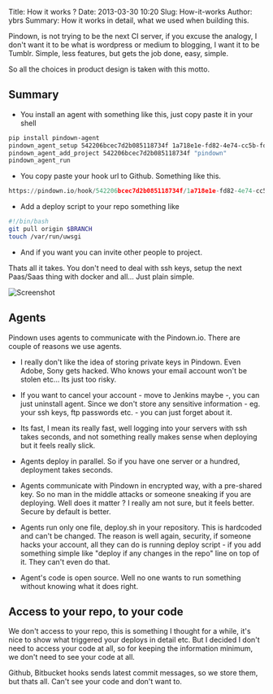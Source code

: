 Title: How it works ?
Date: 2013-03-30 10:20
Slug: How-it-works
Author: ybrs
Summary: How it works in detail, what we used when building this.

Pindown, is not trying to be the next CI server, if you excuse the analogy, I don't want it to be what is wordpress or medium to blogging, I want it to be Tumblr. Simple, less features, but gets the job done, easy, simple.

So all the choices in product design is taken with this motto.

Summary
--------

- You install an agent with something like this, just copy paste it in your shell

````bash
pip install pindown-agent
pindown_agent_setup 542206bcec7d2b085118734f 1a718e1e-fd82-4e74-cc5b-fdf5c22e7fe8
pindown_agent_add_project 542206bcec7d2b085118734f "pindown"
pindown_agent_run
````

- You copy paste your hook url to Github. Something like this.

````python
https://pindown.io/hook/542206bcec7d2b085118734f/1a718e1e-fd82-4e74-cc5b-fdf5c22e7fe8
````

- Add a deploy script to your repo something like

````bash
#!/bin/bash
git pull origin $BRANCH
touch /var/run/uwsgi
````

- And if you want you can invite other people to project.

Thats all it takes. You don't need to deal with ssh keys, setup the next Paas/Saas thing with docker and all... Just plain simple.

![Screenshot]({filename}/images/pindown-blog-scr.png)



Agents
-------

Pindown uses agents to communicate with the Pindown.io. There are couple of reasons we use agents.

- I really don't like the idea of storing private keys in Pindown. Even Adobe, Sony gets hacked. Who knows your email account won't be stolen etc... Its just too risky.

- If you want to cancel your account - move to Jenkins maybe -, you can just uninstall agent. Since we don't store any sensitive information - eg. your ssh keys, ftp passwords etc. - you can just forget about it.

- Its fast, I mean its really fast, well logging into your servers with ssh takes seconds, and not something really makes sense when deploying but it feels really slick.

- Agents deploy in parallel. So if you have one server or a hundred, deployment takes seconds.

- Agents communicate with Pindown in encrypted way, with a pre-shared key. So no man in the middle attacks or someone sneaking if you are deploying. Well does it matter ? I really am not sure, but it feels better. Secure by default is better.

- Agents run only one file, deploy.sh in your repository. This is hardcoded and can't be changed. The reason is well again, security, if someone hacks your account, all they can do is running deploy script - if you add something simple like "deploy if any changes in the repo" line on top of it. They can't even do that.

- Agent's code is open source. Well no one wants to run something without knowing what it does right.

Access to your repo, to your code
---------------------------------

We don't access to your repo, this is something I thought for a while, it's nice to show what triggered your deploys in detail etc. But I decided I don't need to access your code at all, so for keeping the information minimum, we don't need to see your code at all.

Github, Bitbucket hooks sends latest commit messages, so we store them, but thats all. Can't see your code and don't want to.
